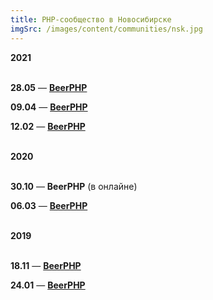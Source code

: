 ```yaml
---
title: PHP-сообщество в Новосибирске
imgSrc: /images/content/communities/nsk.jpg
---
```


**2021**<br><br>

**28.05** — **[BeerPHP](https://t.me/beerphp_nsk/2106)**

**09.04** — **[BeerPHP](https://t.me/beerphp_nsk/1368)**

**12.02** — **[BeerPHP](https://t.me/beerphp_nsk/1129)**

<br>**2020**<br><br>

**30.10** — **BeerPHP** (в онлайне)

**06.03** — **[BeerPHP](https://t.me/beerphp_nsk/392)**

<br>**2019**<br><br>

**18.11** — **[BeerPHP](https://t.me/beerphp_nsk)**

**24.01** — **[BeerPHP](https://t.me/beerphp_nsk/306)**
